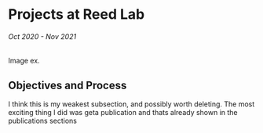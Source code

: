 # Projects at Reed Lab
###### Oct 2020 - Nov 2021

Image ex. 


## Objectives and Process
I think this is my weakest subsection, and possibly worth deleting. The most exciting thing I did was geta publication and thats already shown in the publications sections
